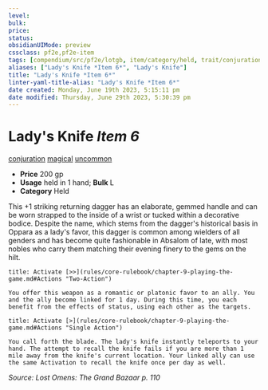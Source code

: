 ```yaml
---
level:
bulk:
price:
status:
obsidianUIMode: preview
cssclass: pf2e,pf2e-item
tags: [compendium/src/pf2e/lotgb, item/category/held, trait/conjuration, trait/magical, trait/uncommon]
aliases: ["Lady's Knife *Item 6*", "Lady's Knife"]
title: "Lady's Knife *Item 6*"
linter-yaml-title-alias: "Lady's Knife *Item 6*"
date created: Monday, June 19th 2023, 5:15:11 pm
date modified: Thursday, June 29th 2023, 5:30:39 pm
---
```


# Lady's Knife *Item 6*

[conjuration](rules/traits/conjuration.md) [magical](rules/traits/magical.md) [uncommon](rules/traits/uncommon.md)  

- **Price** 200 gp
- **Usage** held in 1 hand; **Bulk** L
- **Category** Held

This +1 striking returning dagger has an elaborate, gemmed handle and can be worn strapped to the inside of a wrist or tucked within a decorative bodice. Despite the name, which stems from the dagger's historical basis in Oppara as a lady's favor, this dagger is common among wielders of all genders and has become quite fashionable in Absalom of late, with most nobles who carry them matching their evening finery to the gems on the hilt.

```ad-embed-ability
title: Activate [>>](rules/core-rulebook/chapter-9-playing-the-game.md#Actions "Two-Action")

You offer this weapon as a romantic or platonic favor to an ally. You and the ally become linked for 1 day. During this time, you each benefit from the effects of status, using each other as the targets.
```

```ad-embed-ability
title: Activate [>](rules/core-rulebook/chapter-9-playing-the-game.md#Actions "Single Action")

You call forth the blade. The lady's knife instantly teleports to your hand. The attempt to recall the knife fails if you are more than 1 mile away from the knife's current location. Your linked ally can use the same Activation to recall the knife once per day as well.
```

*Source: Lost Omens: The Grand Bazaar p. 110*
